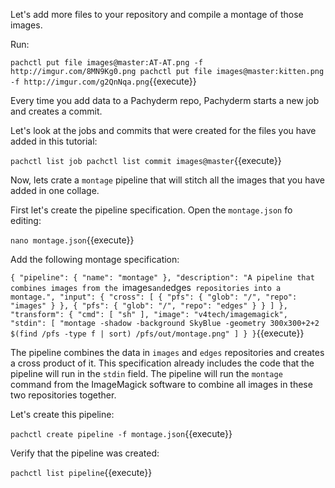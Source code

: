 Let's add more files to your repository and compile a montage of those images.

Run:

`pachctl put file images@master:AT-AT.png -f http://imgur.com/8MN9Kg0.png
pachctl put file images@master:kitten.png -f http://imgur.com/g2QnNqa.png`{{execute}}

Every time you add data to a Pachyderm repo, Pachyderm starts a new job
and creates a commit.

Let's look at the jobs and commits that were created for the files you
have added in this tutorial:

`pachctl list job
pachctl list commit images@master`{{execute}}

Now, lets crate a `montage` pipeline that will stitch all the images
that you have added in one collage.

First let's create the pipeline specification. Open the `montage.json`
fo editing:

`nano montage.json`{{execute}}

Add the following montage specification:

`{
  "pipeline": {
    "name": "montage"
  },
  "description": "A pipeline that combines images from the `images` and `edges` repositories into a montage.",
  "input": {
    "cross": [ {
      "pfs": {
        "glob": "/",
        "repo": "images"
      }
    },
    {
      "pfs": {
        "glob": "/",
        "repo": "edges"
      }
    } ]
  },
  "transform": {
    "cmd": [ "sh" ],
    "image": "v4tech/imagemagick",
    "stdin": [ "montage -shadow -background SkyBlue -geometry 300x300+2+2 $(find /pfs -type f | sort) /pfs/out/montage.png" ]
  }
}`{{execute}}

The pipeline combines the data in `images` and `edges` repositories
and creates a cross product of it.
This specification already includes the code that the pipeline will
run in the `stdin` field. The pipeline will run the `montage` command
from the ImageMagick software to combine all images in these two
repositories together.

Let's create this pipeline:

`pachctl create pipeline -f montage.json`{{execute}}

Verify that the pipeline was created:

`pachctl list pipeline`{{execute}}

